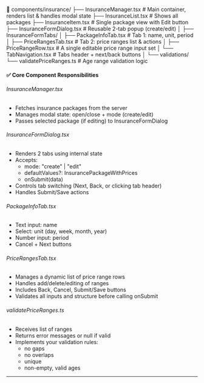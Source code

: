 📁 components/insurance/
├── InsuranceManager.tsx          # Main container, renders list & handles modal state
├── InsuranceList.tsx             # Shows all packages
├── InsuranceItem.tsx             # Single package view with Edit button
├── InsuranceFormDialog.tsx       # Reusable 2-tab popup (create/edit)
│
├── InsuranceFormTabs/
│   ├── PackageInfoTab.tsx        # Tab 1: name, unit, period
│   ├── PriceRangesTab.tsx        # Tab 2: price ranges list & actions
│   ├── PriceRangeRow.tsx         # A single editable price range input set
│   └── TabNavigation.tsx         # Tabs header + next/back buttons
│
└── validations/
    └── validatePriceRanges.ts    # Age range validation logic


#### ✅ Core Component Responsibilities
###### InsuranceManager.tsx
- Fetches insurance packages from the server
- Manages modal state: open/close + mode (create/edit)
- Passes selected package (if editing) to InsuranceFormDialog

###### InsuranceFormDialog.tsx
- Renders 2 tabs using internal state
- Accepts:
    - mode: "create" | "edit"
    - defaultValues?: InsurancePackageWithPrices
    - onSubmit(data)
- Controls tab switching (Next, Back, or clicking tab header)
- Handles Submit/Save actions

###### PackageInfoTab.tsx
- Text input: name
- Select: unit (day, week, month, year)
- Number input: period
- Cancel + Next buttons

###### PriceRangesTab.tsx
- Manages a dynamic list of price range rows
- Handles add/delete/editing of ranges
- Includes Back, Cancel, Submit/Save buttons
- Validates all inputs and structure before calling onSubmit

###### validatePriceRanges.ts
- Receives list of ranges
- Returns error messages or null if valid
- Implements your validation rules:
    - no gaps
    - no overlaps
    - unique
    - non-empty, valid ages

---
